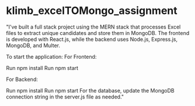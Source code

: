 ﻿# klimb_excelTOMongo_assignment
"I've built a full stack project using the MERN stack that processes Excel files to extract unique candidates and store them in MongoDB. The frontend is developed with React.js, while the backend uses Node.js, Express.js, MongoDB, and Multer.

To start the application:
For Frontend:

Run npm install
Run npm start

For Backend:

Run npm install
Run npm start
For the database, update the MongoDB connection string in the server.js file as needed."
